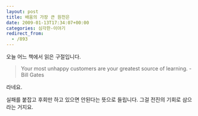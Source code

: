 ```yaml
---
layout: post
title: 배움의 가장 큰 원천은
date: 2009-01-13T17:34:07+00:00
categories: 심각한-이야기
redirect_from:
  - /893
---
```


오늘 어느 책에서 읽은 구절입니다.

<BLOCKQUOTE>Your most unhappy customers are your greatest source of learning. - Bill Gates

</BLOCKQUOTE>

라네요.

실패를 붙잡고 후회만 하고 있으면 안된다는 뜻으로 들립니다. 그걸 전진의 기회로 삼으라는 거지요.
<div id=comments>
</div>
